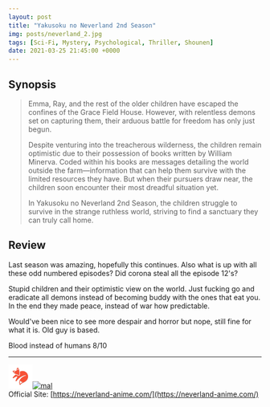 ```yaml
---
layout: post
title: "Yakusoku no Neverland 2nd Season"
img: posts/neverland_2.jpg 
tags: [Sci-Fi, Mystery, Psychological, Thriller, Shounen]
date: 2021-03-25 21:45:00 +0000
---
```


## Synopsis
>Emma, Ray, and the rest of the older children have escaped the confines of the Grace Field House. However, with relentless demons set on capturing them, their arduous battle for freedom has only just begun.
>
>Despite venturing into the treacherous wilderness, the children remain optimistic due to their possession of books written by William Minerva. Coded within his books are messages detailing the world outside the farm—information that can help them survive with the limited resources they have. But when their pursuers draw near, the children soon encounter their most dreadful situation yet.
>
>In Yakusoku no Neverland 2nd Season, the children struggle to survive in the strange ruthless world, striving to find a sanctuary they can truly call home.

## Review
Last season was amazing, hopefully this continues. Also what is up with all these odd numbered episodes? Did corona steal all the episode 12's?

Stupid children and their optimistic view on the world. Just fucking go and eradicate all demons instead of becoming buddy with the ones that eat you. In the end they made peace, instead of war how predictable.

Would've been nice to see more despair and horror but nope, still fine for what it is. Old guy is based.
   
Blood instead of humans 8/10

---

[![kitsu](..\assets\img\kitsu.png)](https://kitsu.io/anime/yakusoku-no-neverland-2nd-season)[![mal](..\assets\img\mal.ico)](https://myanimelist.net/anime/39617/Yakusoku_no_Neverland_2nd_Season)  
Official Site: [https://neverland-anime.com/](https://neverland-anime.com/)